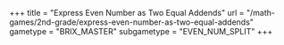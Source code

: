 +++
title = "Express Even Number as Two Equal Addends"
url = "/math-games/2nd-grade/express-even-number-as-two-equal-addends"
gametype = "BRIX_MASTER"
subgametype = "EVEN_NUM_SPLIT"
+++